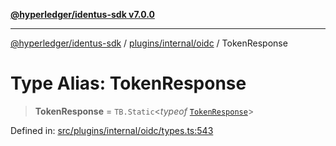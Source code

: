 [**@hyperledger/identus-sdk v7.0.0**](../../../../README.md)

***

[@hyperledger/identus-sdk](../../../../README.md) / [plugins/internal/oidc](../README.md) / TokenResponse

# Type Alias: TokenResponse

> **TokenResponse** = `TB.Static`\<*typeof* [`TokenResponse`](../variables/TokenResponse.md)\>

Defined in: [src/plugins/internal/oidc/types.ts:543](https://github.com/hyperledger/identus-edge-agent-sdk-ts/blob/96423ee84b124a31ce63036d9d623d1cb73a13c2/src/plugins/internal/oidc/types.ts#L543)
